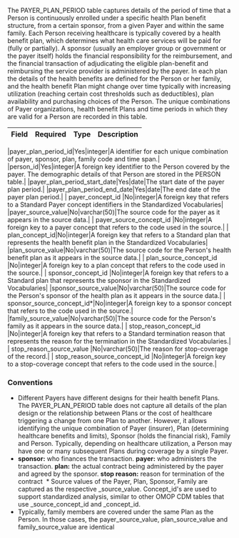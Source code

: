 The PAYER_PLAN_PERIOD table captures details of the period of time that a Person is continuously enrolled under a specific health Plan benefit structure, from a certain sponsor, from a given Payer and within the same family. Each Person receiving healthcare is typically covered by a health benefit plan, which determines what health care services will be paid for (fully or partially). A sponsor (usually an employer group or government or the payer itself) holds the financial responsibility for the reimbursement, and the financial transaction of adjudicating the eligible plan-benefit and reimbursing the service provider is administered by the payer. In each plan the details of the health benefits are defined for the Person or her family, and the health benefit Plan might change over time typically with increasing utilization (reaching certain cost thresholds such as deductibles), plan availability and purchasing choices of the Person. The unique combinations of Payer organizations, health benefit Plans and time periods in which they are valid for a Person are recorded in this table.

Field|Required|Type|Description
:------------------------------|:--------|:------------|:----------------------------------------------

|payer_plan_period_id|Yes|integer|A identifier for each unique combination of payer, sponsor, plan, family code and time span.|
|person_id|Yes|integer|A foreign key identifier to the Person covered by the payer. The demographic details of that Person are stored in the PERSON table.|
|payer_plan_period_start_date|Yes|date|The start date of the payer plan period.|
|payer_plan_period_end_date|Yes|date|The end date of the payer plan period.|
| payer_concept_id |No|integer|A foreign key that refers to a Standard Payer concept identifiers in the Standardized Vocabularies|
|payer_source_value|No|varchar(50)|The source code for the payer as it appears in the source data.|
| payer_source_concept_id |No|integer|A foreign key to a payer concept that refers to the code used in the source.|
| plan_concept_id|No|integer|A foreign key that refers to a Standard plan that represents the health benefit plan in the Standardized Vocabularies|
|plan_source_value|No|varchar(50)|The source code for the Person's health benefit plan as it appears in the source data.|
| plan_source_concept_id |No|integer|A foreign key to a plan concept that refers to the code used in the source.|
| sponsor_concept_id |No|integer|A foreign key that refers to a Standard plan that represents the sponsor in the Standardized Vocabularies|
|sponsor_source_value|No|varchar(50)|The source code for the Person's sponsor of the health plan as it appears in the source data.|
| sponsor_source_concept_id*|No|integer|A foreign key to a sponsor concept that refers to the code used in the source.|
|family_source_value|No|varchar(50)|The source code for the Person's family as it appears in the source data.|
| stop_reason_concept_id |No|integer|A foreign key that refers to a Standard termination reason that represents the reason for the termination in the Standardized Vocabularies.|
| stop_reason_source_value |No|varchar(50)|The reason for stop-coverage of the record.|
| stop_reason_source_concept_id |No|integer|A foreign key to a stop-coverage concept that refers to the code used in the source.|

### Conventions 
  * Different Payers have different designs for their health benefit Plans. The PAYER_PLAN_PERIOD table does not capture all details of the plan design or the relationship between Plans or the cost of healthcare triggering a change from one Plan to another. However, it allows identifying the unique combination of Payer (insurer), Plan (determining healthcare benefits and limits), Sponsor (holds the financial risk), Family and Person. Typically, depending on healthcare utilization, a Person may have one or many subsequent Plans during coverage by a single Payer.
  * **sponsor:** who finances the transaction. **payer:** who administers the transaction. **plan:** the actual contract being administered by the payer and agreed by the sponsor. **stop reason:** reason for termination of the contract
  * Source values of the Payer, Plan, Sponsor, Family are captured as the respective _source_value. Concept_id's are used to support standardized analysis, similar to other OMOP CDM tables that use _source_concept_id and _concept_id.
  * Typically, family members are covered under the same Plan as the Person. In those cases, the payer_source_value, plan_source_value and family_source_value are identical
